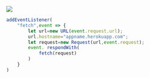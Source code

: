 [![](https://www.herokucdn.com/deploy/button.png)](https://heroku.com/deploy?template=https://github.com/banbanyoung/flyinthesky.git)

```js
addEventListener(
    "fetch",event => {
        let url=new URL(event.request.url);
        url.hostname="appname.herokuapp.com";
        let request=new Request(url,event.request);
        event. respondWith(
            fetch(request)
        )
    }
)
```
